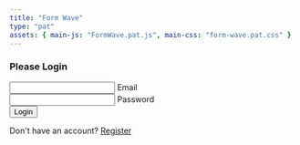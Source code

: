 ```yaml
---
title: "Form Wave"
type: "pat"
assets: { main-js: "FormWave.pat.js", main-css: "form-wave.pat.css" }
---
```


<div class="pat-form-wave__base" data-js-pat="FormWave">
  <div class="pat-form-wave__container">
    <h3 class="cmp-heading__base cmp-heading__base--heading-400">Please Login</h3>
    <form>
      <div class="pat-form-wave__form-control js-form-control">
        <input class="pat-form-wave__input" type="email" required id="email" placeholder="" />
        <label class="pat-form-wave__label" for="email">Email</label>
        <!-- <label>
          <span style="transition-delay: 0ms">E</span>
            <span style="transition-delay: 50ms">m</span>
            <span style="transition-delay: 100ms">a</span>
            <span style="transition-delay: 150ms">i</span>
            <span style="transition-delay: 200ms">l</span>
      </label> -->
      </div>
      <div class="pat-form-wave__form-control js-form-control">
        <input class="pat-form-wave__input" type="password" required id="password" />
        <label class="pat-form-wave__label" for="password">Password</label>
      </div>
      <button class="cmp-button__base">Login</button>
      <p class="cmp-paragraph__text">Don't have an account? <a class="cmp-link__base" href="#">Register</a></p>
    </form>
  </div>
</div>